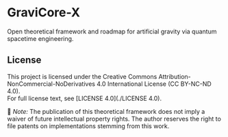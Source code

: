 # GraviCore-X
Open theoretical framework and roadmap for artificial gravity via quantum spacetime engineering.

## License

This project is licensed under the Creative Commons Attribution-NonCommercial-NoDerivatives 4.0 International License (CC BY-NC-ND 4.0).  
For full license text, see [LICENSE 4.0](./LICENSE 4.0).

📌 *Note:* The publication of this theoretical framework does not imply a waiver of future intellectual property rights. The author reserves the right to file patents on implementations stemming from this work.
